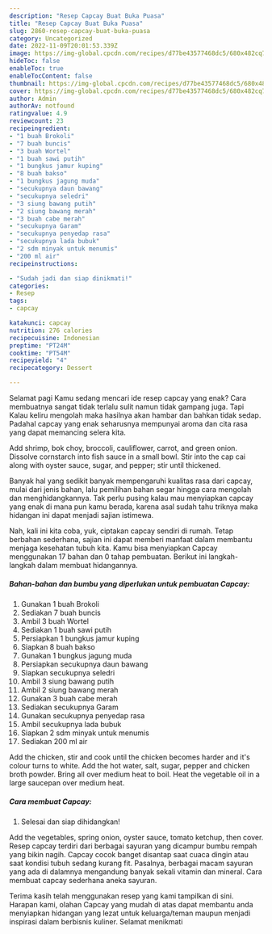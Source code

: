 ```yaml
---
description: "Resep Capcay Buat Buka Puasa"
title: "Resep Capcay Buat Buka Puasa"
slug: 2860-resep-capcay-buat-buka-puasa
category: Uncategorized
date: 2022-11-09T20:01:53.339Z
image: https://img-global.cpcdn.com/recipes/d77be43577468dc5/680x482cq70/capcay-foto-resep-utama.jpg
hideToc: false
enableToc: true
enableTocContent: false
thumbnail: https://img-global.cpcdn.com/recipes/d77be43577468dc5/680x482cq70/capcay-foto-resep-utama.jpg
cover: https://img-global.cpcdn.com/recipes/d77be43577468dc5/680x482cq70/capcay-foto-resep-utama.jpg
author: Admin
authorAv: notfound
ratingvalue: 4.9
reviewcount: 23
recipeingredient:
- "1 buah Brokoli"
- "7 buah buncis"
- "3 buah Wortel"
- "1 buah sawi putih"
- "1 bungkus jamur kuping"
- "8 buah bakso"
- "1 bungkus jagung muda"
- "secukupnya daun bawang"
- "secukupnya seledri"
- "3 siung bawang putih"
- "2 siung bawang merah"
- "3 buah cabe merah"
- "secukupnya Garam"
- "secukupnya penyedap rasa"
- "secukupnya lada bubuk"
- "2 sdm minyak untuk menumis"
- "200 ml air"
recipeinstructions:

- "Sudah jadi dan siap dinikmati!"
categories:
- Resep
tags:
- capcay

katakunci: capcay 
nutrition: 276 calories
recipecuisine: Indonesian
preptime: "PT24M"
cooktime: "PT54M"
recipeyield: "4"
recipecategory: Dessert

---
```



Selamat pagi Kamu sedang mencari ide resep capcay yang enak? Cara membuatnya sangat tidak terlalu sulit namun tidak gampang juga. Tapi Kalau keliru mengolah maka hasilnya akan hambar dan bahkan tidak sedap. Padahal capcay yang enak seharusnya mempunyai aroma dan cita rasa yang dapat memancing selera kita.


Add shrimp, bok choy, broccoli, cauliflower, carrot, and green onion. Dissolve cornstarch into fish sauce in a small bowl. Stir into the cap cai along with oyster sauce, sugar, and pepper; stir until thickened.

Banyak hal yang sedikit banyak mempengaruhi kualitas rasa dari capcay, mulai dari jenis bahan, lalu pemilihan bahan segar hingga cara mengolah dan menghidangkannya. Tak perlu pusing kalau mau menyiapkan capcay yang enak di mana pun kamu berada, karena asal sudah tahu triknya maka hidangan ini dapat menjadi sajian istimewa.


Nah, kali ini kita coba, yuk, ciptakan capcay sendiri di rumah. Tetap berbahan sederhana, sajian ini dapat memberi manfaat dalam membantu menjaga kesehatan tubuh kita. Kamu bisa menyiapkan Capcay menggunakan 17 bahan dan 0 tahap pembuatan. Berikut ini langkah-langkah dalam membuat hidangannya.

<!--inarticleads1-->

##### Bahan-bahan dan bumbu yang diperlukan untuk pembuatan Capcay:

1. Gunakan 1 buah Brokoli
1. Sediakan 7 buah buncis
1. Ambil 3 buah Wortel
1. Sediakan 1 buah sawi putih
1. Persiapkan 1 bungkus jamur kuping
1. Siapkan 8 buah bakso
1. Gunakan 1 bungkus jagung muda
1. Persiapkan secukupnya daun bawang
1. Siapkan secukupnya seledri
1. Ambil 3 siung bawang putih
1. Ambil 2 siung bawang merah
1. Gunakan 3 buah cabe merah
1. Sediakan secukupnya Garam
1. Gunakan secukupnya penyedap rasa
1. Ambil secukupnya lada bubuk
1. Siapkan 2 sdm minyak untuk menumis
1. Sediakan 200 ml air


Add the chicken, stir and cook until the chicken becomes harder and it&#39;s colour turns to white. Add the hot water, salt, sugar, pepper and chicken broth powder. Bring all over medium heat to boil. Heat the vegetable oil in a large saucepan over medium heat. 

<!--inarticleads2-->

##### Cara membuat Capcay:


1. Selesai dan siap dihidangkan!

Add the vegetables, spring onion, oyster sauce, tomato ketchup, then cover. Resep capcay terdiri dari berbagai sayuran yang dicampur bumbu rempah yang bikin nagih. Capcay cocok banget disantap saat cuaca dingin atau saat kondisi tubuh sedang kurang fit. Pasalnya, berbagai macam sayuran yang ada di dalamnya mengandung banyak sekali vitamin dan mineral. Cara membuat capcay sederhana aneka sayuran. 

Terima kasih telah menggunakan resep yang kami tampilkan di sini. Harapan kami, olahan Capcay yang mudah di atas dapat membantu anda menyiapkan hidangan yang lezat untuk keluarga/teman maupun menjadi inspirasi dalam berbisnis kuliner. Selamat menikmati
